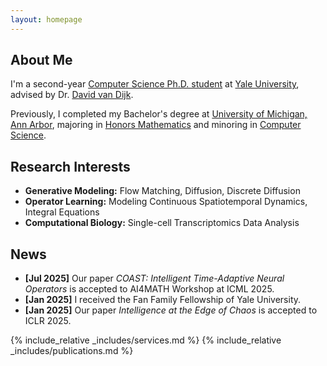 ```yaml
---
layout: homepage
---
```


## About Me

I'm a second-year [Computer Science Ph.D. student](https://cpsc.yale.edu/people/sizhuang-he) at [Yale University](https://www.yale.edu/), advised by Dr. [David van Dijk](https://www.vandijklab.org/). 

Previously, I completed my Bachelor's degree at [University of Michigan, Ann Arbor](https://umich.edu/), majoring in [Honors Mathematics](https://lsa.umich.edu/math) and minoring in [Computer Science](https://cse.engin.umich.edu/).

## Research Interests

- **Generative Modeling:** Flow Matching, Diffusion, Discrete Diffusion
- **Operator Learning:** Modeling Continuous Spatiotemporal Dynamics, Integral Equations
- **Computational Biology:** Single-cell Transcriptomics Data Analysis


## News

- **[Jul 2025]** Our paper *COAST: Intelligent Time-Adaptive Neural Operators* is accepted to AI4MATH Workshop at ICML 2025.
- **[Jan 2025]** I received the Fan Family Fellowship of Yale University.
- **[Jan 2025]** Our paper *Intelligence at the Edge of Chaos* is accepted to ICLR 2025.

{% include_relative _includes/services.md %}
{% include_relative _includes/publications.md %}


